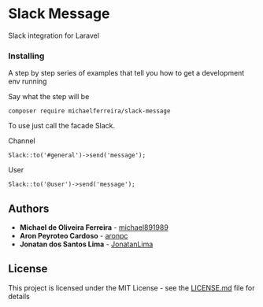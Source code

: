# Slack Message



Slack integration for Laravel

### Installing

A step by step series of examples that tell you how to get a development env running

Say what the step will be

```
composer require michaelferreira/slack-message
```

To use just call the facade Slack.

Channel
```
Slack::to('#general')->send('message');
```
User
```
Slack::to('@user')->send('message');
```

## Authors

* **Michael de Oliveira Ferreira**  - [michael891989](https://github.com/michael891989/)
* **Aron Peyroteo Cardoso**         - [aronpc](https://github.com/aronpc)
* **Jonatan dos Santos Lima**       - [JonatanLima](https://github.com/JonatanLima)

<!--See also the list of [contributors](https://github.com/your/project/contributors) who participated in this project.-->

## License

This project is licensed under the MIT License - see the [LICENSE.md](LICENSE.md) file for details


